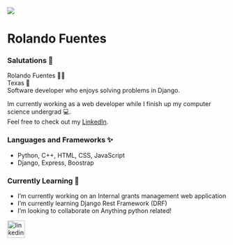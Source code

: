 <image src="https://pbs.twimg.com/profile_banners/2354273094/1622739996/1080x360">

# Rolando Fuentes 
### Salutations 👋
Rolando Fuentes 👨🏻  
Texas 🤠  
Software developer who enjoys solving problems in Django.  

Im currently working as a web developer while I finish up my computer science undergrad 💻.  
Feel free to check out my [LinkedIn](https://www.linkedin.com/in/rolando-fuentes/).

### Languages and Frameworks ✨
- Python, C++, HTML, CSS, JavaScript
- Django, Express, Boostrap

### Currently Learning 🌱
- I’m currently working on an Internal grants management web application 
- I’m currently learning Django Rest Framework (DRF) 
- I’m looking to collaborate on Anything python related! 

[<img src='https://cdn.jsdelivr.net/npm/simple-icons@3.0.1/icons/linkedin.svg' alt='linkedin' height='40'>](https://www.linkedin.com/in/https://www.linkedin.com/in/rolando-fuentes//)
